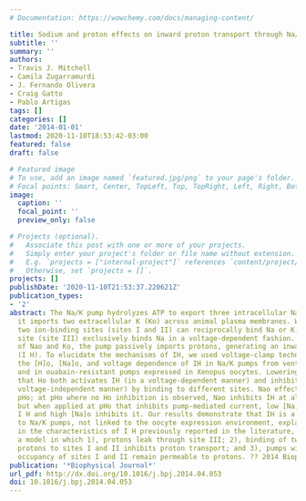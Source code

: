 ```yaml
---
# Documentation: https://wowchemy.com/docs/managing-content/

title: Sodium and proton effects on inward proton transport through Na/K pumps
subtitle: ''
summary: ''
authors:
- Travis J. Mitchell
- Camila Zugarramurdi
- J. Fernando Olivera
- Craig Gatto
- Pablo Artigas
tags: []
categories: []
date: '2014-01-01'
lastmod: 2020-11-10T18:53:42-03:00
featured: false
draft: false

# Featured image
# To use, add an image named `featured.jpg/png` to your page's folder.
# Focal points: Smart, Center, TopLeft, Top, TopRight, Left, Right, BottomLeft, Bottom, BottomRight.
image:
  caption: ''
  focal_point: ''
  preview_only: false

# Projects (optional).
#   Associate this post with one or more of your projects.
#   Simply enter your project's folder or file name without extension.
#   E.g. `projects = ["internal-project"]` references `content/project/deep-learning/index.md`.
#   Otherwise, set `projects = []`.
projects: []
publishDate: '2020-11-10T21:53:37.220621Z'
publication_types:
- '2'
abstract: The Na/K pump hydrolyzes ATP to export three intracellular Na (Na i) as
  it imports two extracellular K (Ko) across animal plasma membranes. Within the protein,
  two ion-binding sites (sites I and II) can reciprocally bind Na or K, but a third
  site (site III) exclusively binds Na in a voltage-dependent fashion. In the absence
  of Nao and Ko, the pump passively imports protons, generating an inward current
  (I H). To elucidate the mechanisms of IH, we used voltage-clamp techniques to investigate
  the [H]o, [Na]o, and voltage dependence of IH in Na/K pumps from ventricular myocytes
  and in ouabain-resistant pumps expressed in Xenopus oocytes. Lowering pH o revealed
  that Ho both activates IH (in a voltage-dependent manner) and inhibits it (in a
  voltage-independent manner) by binding to different sites. Nao effects depend on
  pHo; at pHo where no Ho inhibition is observed, Nao inhibits IH at all concentrations,
  but when applied at pHo that inhibits pump-mediated current, low [Na]o activates
  I H and high [Na]o inhibits it. Our results demonstrate that IH is a property inherent
  to Na/K pumps, not linked to the oocyte expression environment, explains differences
  in the characteristics of I H previously reported in the literature, and supports
  a model in which 1), protons leak through site III; 2), binding of two Na or two
  protons to sites I and II inhibits proton transport; and 3), pumps with mixed Na/proton
  occupancy of sites I and II remain permeable to protons. ?? 2014 Biophysical Society.
publication: '*Biophysical Journal*'
url_pdf: http://dx.doi.org/10.1016/j.bpj.2014.04.053
doi: 10.1016/j.bpj.2014.04.053
---
```

